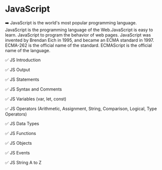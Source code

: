 # JavaScript

➡️ JavaScript is the world's most popular programming language. JavaScript is the programming language of the Web.JavaScript is easy to learn. JavaScript to program the behavior of web pages. JavaScript was invented by Brendan Eich in 1995, and became an ECMA standard in 1997. ECMA-262 is the official name of the standard. ECMAScript is the official name of the language.

✅ JS Introduction

✅ JS Output

✅ JS Statements

✅ JS Syntax and Comments

✅ JS Variables (var, let, const)

✅ JS Operators (Arithmetic, Assignment, String, Comparison, Logical, Type Operators)

✅ JS Data Types

✅ JS Functions

✅ JS Objects

✅ JS Events

✅ JS String A to Z